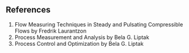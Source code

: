 ## References
1. Flow Measuring Techniques in Steady and Pulsating Compressible Flows by Fredrik Laurantzon
2. Process Measurement and Analysis by Bela G. Liptak
3.  Process Control and Optimization by Bela G. Liptak